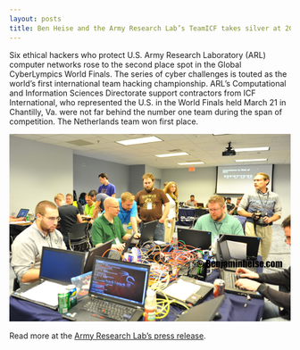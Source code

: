 ```yaml
---
layout: posts
title: Ben Heise and the Army Research Lab’s TeamICF takes silver at 2012 Global Cyberlympics
---
```


Six ethical hackers who protect U.S. Army Research Laboratory (ARL) computer networks rose to the second place spot in the Global CyberLympics World Finals. The series of cyber challenges is touted as the world’s first international team hacking championship. ARL’s Computational and Information Sciences Directorate support contractors from ICF International, who represented the U.S. in the World Finals held March 21 in Chantilly, Va. were not far behind the number one team during the span of competition. The Netherlands team won first place.

![Placeholder](/images/arl-gcl-2nd-copyright.png)

Read more at the [Army Research Lab’s press release](http://www.arl.army.mil/www/?article=965).